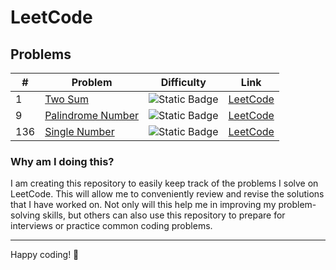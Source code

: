 # LeetCode

## Problems

| #   | Problem                                               | Difficulty                                                        | Link                                                         |
|-----|-------------------------------------------------------|-------------------------------------------------------------------|--------------------------------------------------------------|
| 1   | [Two Sum](solutions/1_two_sum.md)                     | ![Static Badge](https://img.shields.io/badge/Easy-brightgreen)    | [LeetCode](https://leetcode.com/problems/two-sum/)           |
| 9   | [Palindrome Number](solutions/9_palindrome_number.md) | ![Static Badge](https://img.shields.io/badge/Easy-brightgreen)    | [LeetCode](https://leetcode.com/problems/palindrome-number/) |
| 136 | [Single Number](solutions/136_single_number.md)       | ![Static Badge](https://img.shields.io/badge/Easy-brightgreen)    | [LeetCode](https://leetcode.com/problems/single-number/)     |




### Why am I doing this?

I am creating this repository to easily keep track of the problems I solve on LeetCode. This will allow me to conveniently review and revise the solutions that I have worked on. Not only will this help me in improving my problem-solving skills, but others can also use this repository to prepare for interviews or practice common coding problems.



---

Happy coding! 🎉
